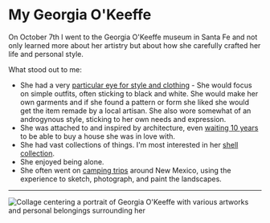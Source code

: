 # My Georgia O'Keeffe
On October 7th I went to the Georgia O'Keeffe museum in Santa Fe and not only learned more about her artistry but about how she carefully crafted her life and personal style.

What stood out to me:
- She had a very [particular eye for style and clothing](https://www.newyorker.com/culture/culture-desk/georgia-okeeffes-powerful-personal-style) - She would focus on simple outfits, often sticking to black and white. She would make her own garments and if she found a pattern or form she liked she would get the item remade by a local artisan. She also wore somewhat of an androgynous style, sticking to her own needs and expression.
- She was attached to and inspired by architecture, even [waiting 10 years](https://www.ghostranch.org/georgia-okeeffe/) to be able to buy a house she was in love with.
- She had vast collections of things. I'm most interested in her [shell collection](https://www.artic.edu/articles/838/okeeffes-shells-and-bones).
- She enjoyed being alone.
- She often went on [camping trips](https://www.georgiaokeeffe.net/black-place.jsp) around New Mexico, using the experience to sketch, photograph, and paint the landscapes.

---

![Collage centering a portrait of Georgia O'Keeffe with various artworks and personal belongings surrounding her](img/journal/georgiaOkeeffe/Georgia-Okeeffe-collage.png)